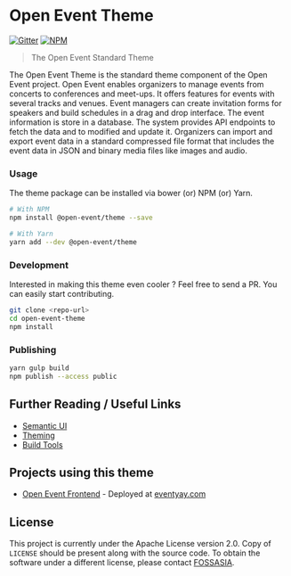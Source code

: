 
# Open Event Theme

[![Gitter](https://img.shields.io/badge/chat-on%20gitter-ff006f.svg?style=flat-square)](https://gitter.im/fossasia/open-event-frontend)
[![NPM](https://img.shields.io/npm/v/@open-event/theme.svg?style=flat-square)](https://www.npmjs.com/package/@open-event/theme)

> The Open Event Standard Theme


The Open Event Theme is the standard theme component of the Open Event project. Open Event enables organizers to manage events from concerts to conferences and meet-ups. It offers features for events with several tracks and venues. Event managers can create invitation forms for speakers and build schedules in a drag and drop interface. The event information is store in a database. The system provides API endpoints to fetch the data and to modified and update it. Organizers can import and export event data in a standard compressed file format that includes the event data in JSON and binary media files like images and audio.

### Usage

The theme package can be installed via bower (or) NPM (or) Yarn. 

```bash
# With NPM
npm install @open-event/theme --save

# With Yarn
yarn add --dev @open-event/theme
```

### Development

Interested in making this theme even cooler ? Feel free to send a PR. 
You can easily start contributing.

```bash
git clone <repo-url>
cd open-event-theme
npm install
```

### Publishing

```bash
yarn gulp build
npm publish --access public
```

## Further Reading / Useful Links

* [Semantic UI](https://semantic-ui.com/)
* [Theming](https://semantic-ui.com/usage/theming.html)
* [Build Tools](https://semantic-ui.com/introduction/build-tools.html)

## Projects using this theme
- [Open Event Frontend](https://github.com/fossasia/open-event-frontend) - Deployed at [eventyay.com](https://eventyay.com)

## License
This project is currently under the Apache License version 2.0. Copy of `LICENSE` should be present along with the source code. To obtain the software under a different license, please contact [FOSSASIA](http://blog.fossasia.org/contact/).
